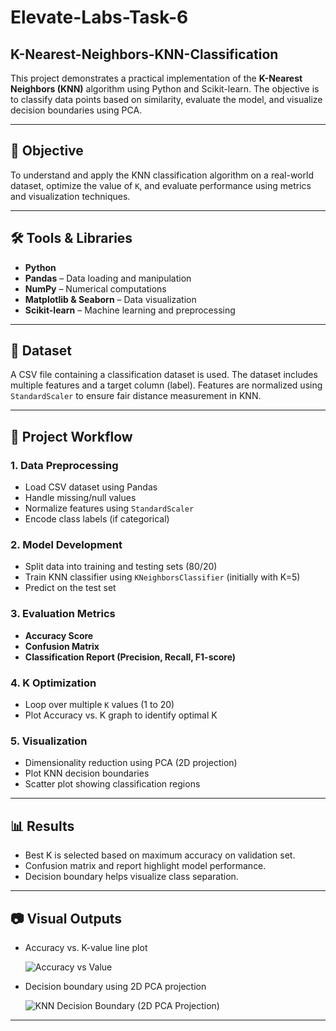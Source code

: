 # Elevate-Labs-Task-6
## K-Nearest-Neighbors-KNN-Classification

This project demonstrates a practical implementation of the **K-Nearest Neighbors (KNN)** algorithm using Python and Scikit-learn. The objective is to classify data points based on similarity, evaluate the model, and visualize decision boundaries using PCA.

---

## 📌 Objective

To understand and apply the KNN classification algorithm on a real-world dataset, optimize the value of `K`, and evaluate performance using metrics and visualization techniques.

---

## 🛠️ Tools & Libraries

- **Python**
- **Pandas** – Data loading and manipulation  
- **NumPy** – Numerical computations  
- **Matplotlib & Seaborn** – Data visualization  
- **Scikit-learn** – Machine learning and preprocessing  

---

## 📁 Dataset

A CSV file containing a classification dataset is used. The dataset includes multiple features and a target column (label). Features are normalized using `StandardScaler` to ensure fair distance measurement in KNN.

---

## 🔄 Project Workflow

### 1. Data Preprocessing
- Load CSV dataset using Pandas
- Handle missing/null values
- Normalize features using `StandardScaler`
- Encode class labels (if categorical)

### 2. Model Development
- Split data into training and testing sets (80/20)
- Train KNN classifier using `KNeighborsClassifier` (initially with K=5)
- Predict on the test set

### 3. Evaluation Metrics
- **Accuracy Score**
- **Confusion Matrix**
- **Classification Report (Precision, Recall, F1-score)**

### 4. K Optimization
- Loop over multiple `K` values (1 to 20)
- Plot Accuracy vs. K graph to identify optimal K

### 5. Visualization
- Dimensionality reduction using PCA (2D projection)
- Plot KNN decision boundaries
- Scatter plot showing classification regions

---

## 📊 Results

- Best K is selected based on maximum accuracy on validation set.
- Confusion matrix and report highlight model performance.
- Decision boundary helps visualize class separation.

---

## 📷 Visual Outputs

- Accuracy vs. K-value line plot

  ![Accuracy vs Value](https://github.com/user-attachments/assets/7c1e81b8-92a3-448e-88c5-945e1acf493c)

  
- Decision boundary using 2D PCA projection

  ![KNN Decision Boundary (2D PCA Projection)](https://github.com/user-attachments/assets/4cb18cb1-0f35-433f-9391-81534e1012f7)


---
